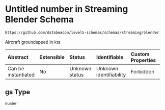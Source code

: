 # Untitled number in Streaming Blender Schema

```txt
https://github.com/databeacon/level5-schemas/schemas/streaming/blender.schema.json#/properties/flights/properties/gs
```

Aircraft groundspeed in kts

| Abstract            | Extensible | Status         | Identifiable            | Custom Properties | Additional Properties | Access Restrictions | Defined In                                                                              |
| :------------------ | :--------- | :------------- | :---------------------- | :---------------- | :-------------------- | :------------------ | :-------------------------------------------------------------------------------------- |
| Can be instantiated | No         | Unknown status | Unknown identifiability | Forbidden         | Allowed               | none                | [blender.schema.json\*](../../out/streaming/blender.schema.json "open original schema") |

## gs Type

`number`
